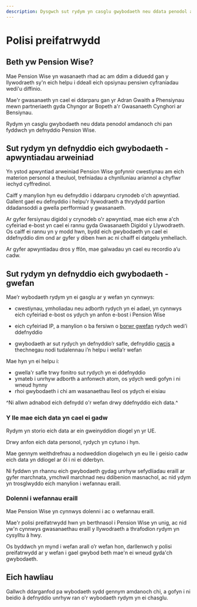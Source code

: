 ```yaml
---
description: Dysgwch sut rydym yn casglu gwybodaeth neu ddata penodol amdanoch chi pan fyddwch yn defnyddio Pension Wise.
---
```

# Polisi preifatrwydd

## Beth yw Pension Wise?

Mae Pension Wise yn wasanaeth rhad ac am ddim a diduedd gan y llywodraeth sy'n eich helpu i ddeall eich opsiynau pensiwn cyfraniadau wedi'u diffinio.

Mae'r gwasanaeth yn cael ei ddarparu gan yr Adran Gwaith a Phensiynau mewn partneriaeth gyda Chyngor ar Bopeth a'r Gwasanaeth Cynghori ar Bensiynau.

Rydym yn casglu gwybodaeth neu ddata penodol amdanoch chi pan fyddwch yn defnyddio Pension Wise.

## Sut rydym yn defnyddio eich gwybodaeth - apwyntiadau arweiniad

Yn ystod apwyntiad arweiniad Pension Wise gofynnir cwestiynau am eich materion personol a theuluol, trefniadau a chynlluniau ariannol a chyflwr iechyd cyffredinol.

Caiff y manylion hyn eu defnyddio i ddarparu crynodeb o'ch apwyntiad. Gallent gael eu defnyddio i helpu'r llywodraeth a thrydydd partïon ddadansoddi a gwella perfformiad y gwasanaeth.

Ar gyfer fersiynau digidol y crynodeb o'r apwyntiad, mae eich enw a'ch cyfeiriad e-bost yn cael ei rannu gyda Gwasanaeth Digidol y Llywodraeth. Os caiff ei rannu yn y modd hwn, bydd eich gwybodaeth yn cael ei ddefnyddio dim ond ar gyfer y diben hwn ac ni chaiff ei datgelu ymhellach.

Ar gyfer apwyntiadau dros y ffôn, mae galwadau yn cael eu recordio a’u cadw.

## Sut rydym yn defnyddio eich gwybodaeth - gwefan

Mae’r wybodaeth rydym yn ei gasglu ar y wefan yn cynnwys:

- cwestiynau, ymholiadau neu adborth rydych yn ei adael, yn cynnwys eich cyfeiriad e-bost os ydych yn anfon e-bost i Pension Wise

- eich cyfeiriad IP, a manylion o ba fersiwn o [borwr gwefan](https://www.gov.uk/help/browsers) rydych wedi’i ddefnyddio

- gwybodaeth ar sut rydych yn defnyddio’r safle, defnyddio [cwcis](/cy/cookies) a thechnegau nodi tudalennau i’n helpu i wella’r wefan

Mae hyn yn ei helpu i:

- gwella'r safle trwy fonitro sut rydych yn ei ddefnyddio
- ymateb i unrhyw adborth a anfonwch atom, os ydych wedi gofyn i ni wneud hynny
- rhoi gwybodaeth i chi am wasanaethau lleol os ydych ei eisiau

^Ni allwn adnabod eich defnydd o'r wefan drwy ddefnyddio eich data.^

### Y lle mae eich data yn cael ei gadw

Rydym yn storio eich data ar ein gweinyddion diogel yn yr UE.

Drwy anfon eich data personol, rydych yn cytuno i hyn.

Mae gennym weithdrefnau a nodweddion diogelwch yn eu lle i geisio cadw eich data yn ddiogel ar ôl i ni ei dderbyn.

Ni fyddwn yn rhannu eich gwybodaeth gydag unrhyw sefydliadau eraill ar gyfer marchnata, ymchwil marchnad neu ddibenion masnachol, ac nid ydym yn trosglwyddo eich manylion i wefannau eraill.

### Dolenni i wefannau eraill

Mae Pension Wise yn cynnwys dolenni i ac o wefannau eraill.

Mae'r polisi preifatrwydd hwn yn berthnasol i Pension Wise yn unig, ac nid yw'n cynnwys gwasanaethau eraill y llywodraeth a thrafodion rydym yn cysylltu â hwy.

Os byddwch yn mynd i wefan arall o’r wefan hon, darllenwch y polisi preifatrwydd ar y wefan i gael gwybod beth mae'n ei wneud gyda'ch gwybodaeth.

## Eich hawliau

Gallwch ddarganfod pa wybodaeth sydd gennym amdanoch chi, a gofyn i ni beidio â defnyddio unrhyw ran o'r wybodaeth rydym yn ei chasglu.
